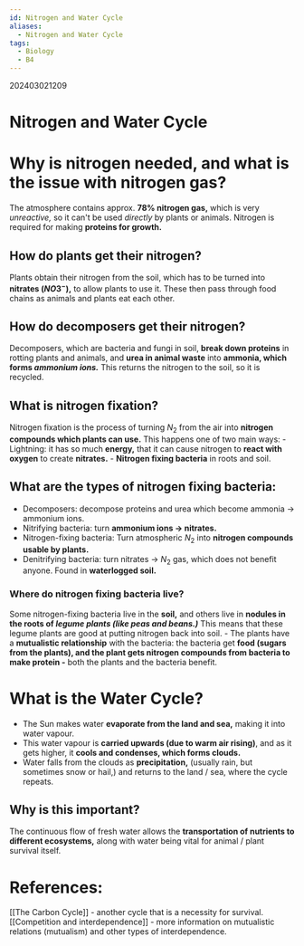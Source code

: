 ```yaml
---
id: Nitrogen and Water Cycle
aliases:
  - Nitrogen and Water Cycle
tags:
  - Biology
  - B4
---
```

202403021209

# Nitrogen and Water Cycle

# Why is nitrogen needed, and what is the issue with nitrogen gas?

The atmosphere contains approx. **78% nitrogen gas,** which is very *unreactive,* so it can't be used *directly* by plants or animals. Nitrogen is required for making **proteins for growth.** 

## How do plants get their nitrogen?

Plants obtain their nitrogen from the soil, which has to be turned into **nitrates ($NO3^-$),** to allow plants to use it. These then pass through food chains as animals and plants eat each other.

## How do decomposers get their nitrogen?

Decomposers, which are bacteria and fungi in soil, **break down proteins** in rotting plants and animals, and **urea in animal waste** into **ammonia, which forms *ammonium ions.*** This returns the nitrogen to the soil, so it is recycled.

## What is **nitrogen fixation?** 

Nitrogen fixation is the process of turning $N_2$ from the air into **nitrogen compounds which plants can use.** This happens one of two main ways:
    - Lightning: it has so much **energy,** that it can cause nitrogen to **react with oxygen** to create **nitrates.** 
    - **Nitrogen fixing bacteria** in roots and soil.

## What are the types of nitrogen fixing bacteria:

- Decomposers: decompose proteins and urea which become ammonia → ammonium ions.
- Nitrifying bacteria: turn **ammonium ions → nitrates.** 
- Nitrogen-fixing bacteria: Turn atmospheric $N_2$ into **nitrogen compounds usable by plants.** 
- Denitrifying bacteria: turn nitrates → $N_2$ gas, which does not benefit anyone. Found in **waterlogged soil.** 

### Where do nitrogen fixing bacteria live?

Some nitrogen-fixing bacteria live in the **soil,** and others live in **nodules in the roots of *legume plants (like peas and beans.)*** This means that these legume plants are good at putting nitrogen back into soil.
    - The plants have a **mutualistic relationship** with the bacteria: the bacteria get **food (sugars from the plants), and the plant gets nitrogen compounds from bacteria to make protein -** both the plants and the bacteria benefit.

# What is the Water Cycle?

- The Sun makes water **evaporate from the land and sea,** making it into water vapour.
- This water vapour is **carried upwards (due to warm air rising)**, and as it gets higher, it **cools and condenses, which forms clouds.** 
- Water falls from the clouds as **precipitation,** (usually rain, but sometimes snow or hail,) and returns to the land / sea, where the cycle repeats.

## Why is this important?

The continuous flow of fresh water allows the **transportation of nutrients to different ecosystems,** along with water being vital for animal / plant survival itself.
# References:
[[The Carbon Cycle]] - another cycle that is a necessity for survival.
[[Competition and interdependence]] - more information on mutualistic relations (mutualism) and other types of interdependence.
